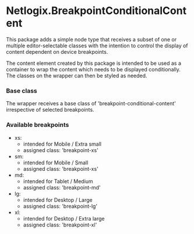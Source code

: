 # Netlogix.BreakpointConditionalContent

This package adds a simple node type that receives a subset of one or multiple editor-selectable classes with the intention to control the display of content dependent on device breakpoints.

The content element created by this package is intended to be used as a container to wrap the content which needs to be displayed conditionally. The classes on the wrapper can then be styled as needed.

### Base class

The wrapper receives a base class of 'breakpoint-conditional-content' irrespective of selected breakpoints.

### Available breakpoints

- xs:
    - intended for Mobile / Extra small
    - assigned class: 'breakpoint-xs'
- sm:
    - intended for Mobile / Small
    - assigned class: 'breakpoint-xs'
- md:
    - intended for Tablet / Medium
    - assigned class: 'breakpoint-md'
- lg:
    - intended for Desktop / Large
    - assigned class: 'breakpoint-lg'
- xl:
    - intended for Desktop / Extra large
    - assigned class: 'breakpoint-xl'
